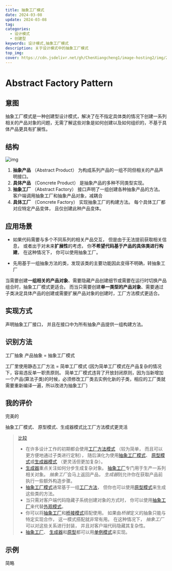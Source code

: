 ```yaml
---
title: 抽象工厂模式
date: 2024-03-08
update: 2024-03-08
tag:
categories:
  - 设计模式
  - 创建型
keywords: 设计模式,抽象工厂模式
description: 关于设计模式中的抽象工厂模式
top_img:
cover: https://cdn.jsdelivr.net/gh/ChenXiangcheng1/image-hosting2/img/2024_0308_133937.png
---
```


# Abstract Factory Pattern

## 意图

抽象工厂模式是一种创建型设计模式，解决了在不指定具体类的情况下创建一系列相关的产品对象的问题，无需了解这些对象是如何创建以及如何组织的，不基于具体产品更具有扩展性。



## 结构

![img](https://cdn.jsdelivr.net/gh/ChenXiangcheng1/image-hosting2/img/2024_0308_133937.png)



1. **抽象产品** （Abstract Product） 为构成系列产品的一组不同但相关的产品声明接口。
2. **具体产品** （Concrete Product） 是抽象产品的多种不同类型实现。 
3. **抽象工厂** （Abstract Factory） 接口声明了一组创建各种抽象产品的方法。
   客户端调用抽象工厂和抽象产品对象，减耦合
4. **具体工厂** （Concrete Factory） 实现抽象工厂的构建方法。 每个具体工厂都对应特定产品变体， 且仅创建此种产品变体。



## 应用场景

* 如果代码需要与多个不同系列的相关产品交互， 但是由于无法提前获取相关信息， 或者出于对未来**扩展性**的考虑， 你**不希望代码基于产品的具体类进行构建**， 在这种情况下， 你可以使用抽象工厂。

* 先用基于一组抽象方法的类，发现该类的主要功能因此变得不明确，转抽象工厂

当需要创建**一组相关的产品对象**、需要隐藏产品创建细节或需要在运行时切换产品组合时，抽象工厂模式更适合。
而当只需要创建**单一类型的产品对象**、需要通过子类决定具体产品的创建或需要扩展产品对象的创建时，工厂方法模式更适合。



## 实现方式

声明抽象工厂接口， 并且在接口中为所有抽象产品提供一组构建方法。



## 识别方法

工厂抽象 产品抽象 = 抽象工厂模式

工厂里使用静态工厂方法 = 简单工厂模式
(因为简单工厂模式在产品复杂的情况下，容易违反单一职责原则。
简单工厂模式违背了开放封闭原则，因为当新增加一个产品(算法子类)的时候，必须修改工厂类去实例化新的子类，相应的工厂类就需要重新编译一遍，所以改进为抽象工厂)



## 我的评价

完美的



抽象工厂模式、 原型模式、生成器模式比工厂方法模式更灵活

>[比较](https://refactoringguru.cn/design-patterns/factory-comparison)
>
>- 在许多设计工作的初期都会使用[工厂方法模式](https://refactoringguru.cn/design-patterns/factory-method) （较为简单， 而且可以更方便地通过子类进行定制）， 随后演化为使用[抽象工厂模式](https://refactoringguru.cn/design-patterns/abstract-factory)、 [原型模式](https://refactoringguru.cn/design-patterns/prototype)或[生成器模式](https://refactoringguru.cn/design-patterns/builder) （更灵活但更加复杂）。
>- [生成器](https://refactoringguru.cn/design-patterns/builder)重点关注如何分步生成复杂对象。 [抽象工厂](https://refactoringguru.cn/design-patterns/abstract-factory)专门用于生产一系列相关对象。 *抽象工厂*会马上返回产品， *生成器*则允许你在获取产品前执行一些额外构造步骤。
>- [抽象工厂模式](https://refactoringguru.cn/design-patterns/abstract-factory)通常基于一组[工厂方法](https://refactoringguru.cn/design-patterns/factory-method)， 但你也可以使用[原型模式](https://refactoringguru.cn/design-patterns/prototype)来生成这些类的方法。
>- 当只需对客户端代码隐藏子系统创建对象的方式时， 你可以使用[抽象工厂](https://refactoringguru.cn/design-patterns/abstract-factory)来代替[外观模式](https://refactoringguru.cn/design-patterns/facade)。
>- 你可以将[抽象工厂](https://refactoringguru.cn/design-patterns/abstract-factory)和[桥接模式](https://refactoringguru.cn/design-patterns/bridge)搭配使用。 如果由*桥接*定义的抽象只能与特定实现合作， 这一模式搭配就非常有用。 在这种情况下， *抽象工厂*可以对这些关系进行封装， 并且对客户端代码隐藏其复杂性。
>- [抽象工厂](https://refactoringguru.cn/design-patterns/abstract-factory)、 [生成器](https://refactoringguru.cn/design-patterns/builder)和[原型](https://refactoringguru.cn/design-patterns/prototype)都可以用[单例模式](https://refactoringguru.cn/design-patterns/singleton)来实现。



## 示例

简略